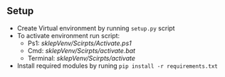 # 

## Setup
- Create Virtual environment by running `setup.py` script
- To activate environment run script:
    - Ps1: _sklepVenv/Scirpts/Activate.ps1_
    - Cmd: _sklepVenv/Scirpts/activate.bat_
    - Terminal: _sklepVenv/Scirpts/activate_
- Install required modules by runing `pip install -r requirements.txt`
